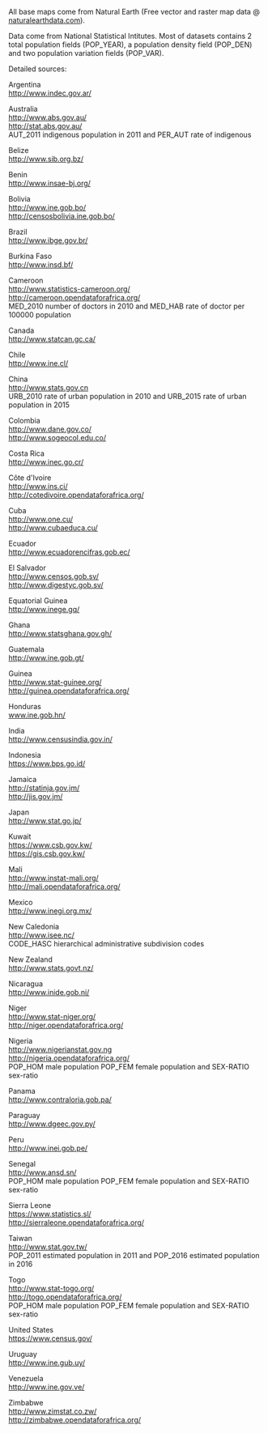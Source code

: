 All base maps come from Natural Earth (Free vector and raster map data @ [naturalearthdata.com](naturalearthdata.com)).

Data come from National Statistical Intitutes. Most of datasets contains 2 total population fields (POP_YEAR), a population density field (POP_DEN) and two population variation fields (POP_VAR).   

Detailed sources: 

Argentina   
http://www.indec.gov.ar/

Australia  
http://www.abs.gov.au/  
http://stat.abs.gov.au/  
AUT_2011 indigenous population in 2011 and PER_AUT rate of indigenous

Belize  
http://www.sib.org.bz/

Benin  
http://www.insae-bj.org/

Bolivia  
http://www.ine.gob.bo/  
http://censosbolivia.ine.gob.bo/

Brazil  
http://www.ibge.gov.br/

Burkina Faso  
http://www.insd.bf/

Cameroon  
http://www.statistics-cameroon.org/  
http://cameroon.opendataforafrica.org/  
MED_2010 number of doctors in 2010 and MED_HAB rate of doctor per 100000 population

Canada  
http://www.statcan.gc.ca/

Chile  
http://www.ine.cl/

China  
http://www.stats.gov.cn  
URB_2010 rate of urban population in 2010 and URB_2015 rate of urban population in 2015

Colombia  
http://www.dane.gov.co/  
http://www.sogeocol.edu.co/  

Costa Rica  
http://www.inec.go.cr/  

Côte d'Ivoire  
http://www.ins.ci/  
http://cotedivoire.opendataforafrica.org/

Cuba  
http://www.one.cu/  
http://www.cubaeduca.cu/

Ecuador  
http://www.ecuadorencifras.gob.ec/  

El Salvador  
http://www.censos.gob.sv/  
http://www.digestyc.gob.sv/  

Equatorial Guinea  
http://www.inege.gq/

Ghana  
http://www.statsghana.gov.gh/

Guatemala  
http://www.ine.gob.gt/

Guinea  
http://www.stat-guinee.org/  
http://guinea.opendataforafrica.org/

Honduras  
www.ine.gob.hn/

India  
http://www.censusindia.gov.in/

Indonesia  
https://www.bps.go.id/

Jamaica  
http://statinja.gov.jm/  
http://jis.gov.jm/

Japan  
http://www.stat.go.jp/

Kuwait   
https://www.csb.gov.kw/  
https://gis.csb.gov.kw/

Mali  
http://www.instat-mali.org/  
http://mali.opendataforafrica.org/

Mexico  
http://www.inegi.org.mx/

New Caledonia  
http://www.isee.nc/  
CODE_HASC hierarchical administrative subdivision codes

New Zealand  
http://www.stats.govt.nz/

Nicaragua  
http://www.inide.gob.ni/

Niger  
http://www.stat-niger.org/  
http://niger.opendataforafrica.org/

Nigeria  
http://www.nigerianstat.gov.ng  
http://nigeria.opendataforafrica.org/  
POP_HOM male population POP_FEM female population and SEX-RATIO sex-ratio

Panama  
http://www.contraloria.gob.pa/

Paraguay  
http://www.dgeec.gov.py/

Peru  
http://www.inei.gob.pe/

Senegal  
http://www.ansd.sn/  
POP_HOM male population POP_FEM female population and SEX-RATIO sex-ratio

Sierra Leone  
https://www.statistics.sl/  
http://sierraleone.opendataforafrica.org/

Taiwan  
http://www.stat.gov.tw/  
POP_2011 estimated population in 2011 and POP_2016 estimated population in 2016

Togo  
http://www.stat-togo.org/  
http://togo.opendataforafrica.org/  
POP_HOM male population POP_FEM female population and SEX-RATIO sex-ratio

United States  
https://www.census.gov/

Uruguay  
http://www.ine.gub.uy/

Venezuela  
http://www.ine.gov.ve/

Zimbabwe  
http://www.zimstat.co.zw/  
http://zimbabwe.opendataforafrica.org/
